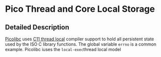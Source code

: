# Pico Thread and Core Local Storage
## Detailed Description
[Picolibc](https://github.com/picolibc/picolibc) uses [C11 thread local](https://en.wikipedia.org/wiki/Thread-local_storage) compiler support to hold all persistent state used by the ISO C library functions.  The global variable `errno` is a common example. Picolibc iuses the `local-exec`thread local model
<!--stackedit_data:
eyJoaXN0b3J5IjpbLTEwNTM0NjExNjMsMTMwMDkxMjQzOSwtOD
M2NDIwMjc1LC05MzI2NjE4MDIsLTE3NjA1MTM1OTgsNzg3MzY4
NTE4XX0=
-->